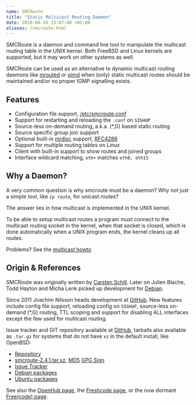```yaml
---
name: SMCRoute
title: "Static Multicast Routing Daemon"
date: 2018-06-16 15:07:00 +02:00
aliases: /smcroute.html
---
```


SMCRoute is a daemon and command line tool to manipulate the multicast
routing table in the UNIX kernel.  Both FreeBSD and Linux kernels are
supported, but it may work on other systems as well.

SMCRoute can be used as an alternative to dynamic multicast routing
daemons like [mrouted](/mrouted.html) or [pimd](/pimd.html) when (only)
static multicast routes should be maintained and/or no proper IGMP
signalling exists.


Features
--------

- Configuration file support, [/etc/smcroute.conf](smcroute-conf.html)
- Support for restarting and reloading the `.conf` on `SIGHUP`
- Source-less on-demand routing, a.k.a. (*,G) based static routing
- Source specific group join support
- Optional built-in [mrdisc][] support, [RFC4286][]
- Support for multiple routing tables on Linux
- Client with built-in support to show routes and joined groups
- Interface wildcard matching, `eth+` matches `eth0, eth15`


Why a Daemon?
-------------

A very common question is why smcroute must be a daemon?  Why not just a
simple tool, like `ip route`, for unicast routes?

The answer lies in how multicast is implemented in the UNIX kernel.

To be able to setup multicast routes a program must connect to the
multicast routing socket in the kernel, when that socket is closed,
which is done automatically when a UNIX program ends, the kernel cleans
up all routes.

Problems?  See the [multicast howto](/multicast-howto.html)


Origin & References
-------------------

SMCRoute was originally written by [Carsten Schill][].  Later on Julien
Blache, Todd Hayton and Micha Lenk picked up development for [Debian][].

Since 2011 Joachim Nilsson heads development at [GitHub][].  New
features include config file support, reloading config on `SIGHUP`,
source-less on-demand (*,G) routing, TTL scoping and support for
disabling ALL interfaces except the few used for multicast routing.

Issue tracker and GIT repository available at [GitHub][], tarballs also
available as `.tar.gz` for systems that do not have `xz` in the default
install, like OpenBSD:

   * [Repository][GitHub]
   * [smcroute-2.4.1.tar.xz](ftp://ftp.troglobit.com/smcroute/smcroute-2.4.1.tar.xz),
     [MD5](ftp://ftp.troglobit.com/smcroute/smcroute-2.4.1.tar.xz.md5)
     [GPG Sign](ftp://ftp.troglobit.com/smcroute/smcroute-2.4.1.tar.xz.asc)
   * [Issue Tracker](http://github.com/troglobit/smcroute/issues)
   * [Debian packages](http://packages.debian.org/smcroute)
   * [Ubuntu packages](http://packages.ubuntu.com/smcroute)

See also the [OpenHub page](https://www.openhub.net/p/smcroute/), the
[Freshcode page](http://freshcode.club/projects/smcroute), or the now
dormant [Free(code) page](http://freecode.com/projects/smcroute).

[mrdisc]:          https://github.com/troglobit/mrdisc
[RFC4286]:         https://tools.ietf.org/html/rfc4286
[GitHub]:          http://github.com/troglobit/smcroute
[Debian]:          http://alioth.debian.org/projects/smcroute/
[Carsten Schill]:  http://www.cschill.de/smcroute/

<!--
  -- Local Variables:
  -- mode: markdown
  -- End:
  -->
